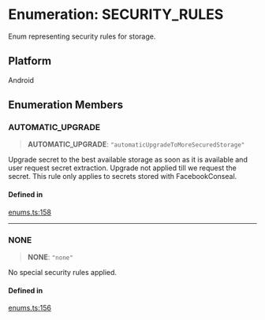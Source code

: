 # Enumeration: SECURITY\_RULES

Enum representing security rules for storage.

## Platform

Android

## Enumeration Members

### AUTOMATIC\_UPGRADE

> **AUTOMATIC\_UPGRADE**: `"automaticUpgradeToMoreSecuredStorage"`

Upgrade secret to the best available storage as soon as it is available and user request secret extraction. Upgrade not applied till we request the secret. This rule only applies to secrets stored with FacebookConseal.

#### Defined in

[enums.ts:158](https://github.com/oblador/react-native-keychain/blob/6ec8fdb5b967a106085e74014d8072182c9fca28/src/enums.ts#L158)

***

### NONE

> **NONE**: `"none"`

No special security rules applied.

#### Defined in

[enums.ts:156](https://github.com/oblador/react-native-keychain/blob/6ec8fdb5b967a106085e74014d8072182c9fca28/src/enums.ts#L156)
